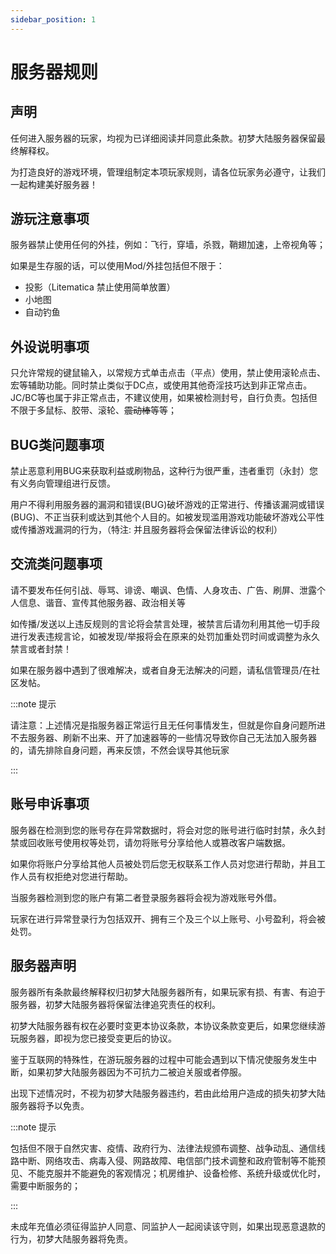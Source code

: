 ```yaml
---
sidebar_position: 1
---
```


# 服务器规则

## 声明

任何进入服务器的玩家，均视为已详细阅读并同意此条款。初梦大陆服务器保留最终解释权。

为打造良好的游戏环境，管理组制定本项玩家规则，请各位玩家务必遵守，让我们一起构建美好服务器！

## 游玩注意事项

服务器禁止使用任何的外挂，例如：飞行，穿墙，杀戮，鞘翅加速，上帝视角等；

如果是生存服的话，可以使用Mod/外挂包括但不限于：

- 投影（Litematica 禁止使用简单放置）
- 小地图
- 自动钓鱼

## 外设说明事项

只允许常规的键鼠输入，以常规方式单击点击（平点）使用，禁止使用滚轮点击、宏等辅助功能。同时禁止类似于DC点，或使用其他奇淫技巧达到非正常点击。JC/BC等也属于非正常点击，不建议使用，如果被检测封号，自行负责。包括但不限于多鼠标、胶带、滚轮、~~震动棒~~等等；

## BUG类问题事项

禁止恶意利用BUG来获取利益或刷物品，这种行为很严重，违者重罚（永封）您有义务向管理组进行反馈。

用户不得利用服务器的漏洞和错误(BUG)破坏游戏的正常进行、传播该漏洞或错误(BUG)、不正当获利或达到其他个人目的。如被发现滥用游戏功能破坏游戏公平性或传播游戏漏洞的行为，（特注: 并且服务器将会保留法律诉讼的权利）

## 交流类问题事项

请不要发布任何引战、辱骂、诽谤、嘲讽、色情、人身攻击、广告、刷屏、泄露个人信息、谐音、宣传其他服务器、政治相关等

如传播/发送以上违反规则的言论将会禁言处理，被禁言后请勿利用其他一切手段进行发表违规言论，如被发现/举报将会在原来的处罚加重处罚时间或调整为永久禁言或者封禁！

如果在服务器中遇到了很难解决，或者自身无法解决的问题，请私信管理员/在社区发帖。

:::note 提示

请注意：上述情况是指服务器正常运行且无任何事情发生，但就是你自身问题所进不去服务器、刷新不出来、开了加速器等的一些情况导致你自己无法加入服务器的，请先排除自身问题，再来反馈，不然会误导其他玩家

:::

## 账号申诉事项

服务器在检测到您的账号存在异常数据时，将会对您的账号进行临时封禁，永久封禁或回收账号使用权等处罚，请勿将账号分享给他人或篡改客户端数据。

如果你将账户分享给其他人员被处罚后您无权联系工作人员对您进行帮助，并且工作人员有权拒绝对您进行帮助。

当服务器检测到您的账户有第二者登录服务器将会视为游戏账号外借。

玩家在进行异常登录行为包括双开、拥有三个及三个以上账号、小号盈利，将会被处罚。

## 服务器声明

服务器所有条款最终解释权归初梦大陆服务器所有，如果玩家有损、有害、有迫于服务器，初梦大陆服务器将保留法律追究责任的权利。

初梦大陆服务器有权在必要时变更本协议条款，本协议条款变更后，如果您继续游玩服务器，即视为您已接受变更后的协议。

鉴于互联网的特殊性，在游玩服务器的过程中可能会遇到以下情况使服务发生中断，如果初梦大陆服务器因为不可抗力二被迫关服或者停服。

出现下述情况时，不视为初梦大陆服务器违约，若由此给用户造成的损失初梦大陆服务器将予以免责。

:::note 提示

包括但不限于自然灾害、疫情、政府行为、法律法规颁布调整、战争动乱、通信线路中断、网络攻击、病毒入侵、网路故障、电信部门技术调整和政府管制等不能预见、不能克服并不能避免的客观情况；机房维护、设备检修、系统升级或优化时，需要中断服务的；

:::

未成年充值必须征得监护人同意、同监护人一起阅读该守则，如果出现恶意退款的行为，初梦大陆服务器将免责。